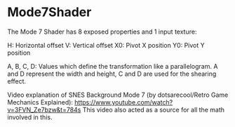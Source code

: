 # Mode7Shader

The Mode 7 Shader has 8 exposed properties and 1 input texture:

H: Horizontal offset
V: Vertical offset
X0: Pivot X position
Y0: Pivot Y position

A, B, C, D: Values which define the transformation like a parallelogram.
  A and D represent the width and height, C and D are used for the shearing effect.

Video explanation of SNES Background Mode 7 (by dotsarecool/Retro Game Mechanics Explained):
https://www.youtube.com/watch?v=3FVN_Ze7bzw&t=784s
This video also acted as a source for all the math involved in this.
